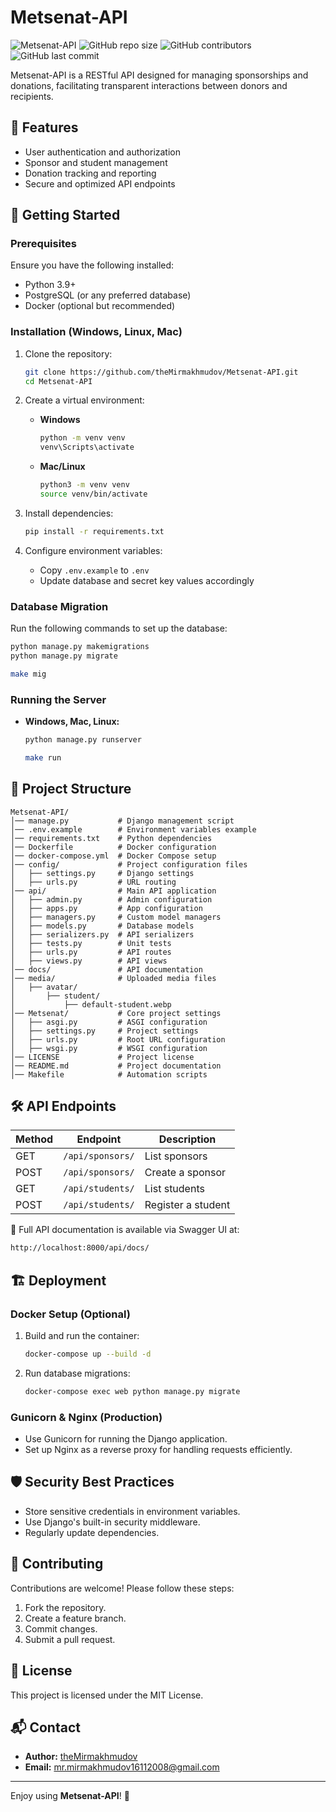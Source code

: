 # Metsenat-API

![Metsenat-API](https://img.shields.io/badge/Metsenat-API-blue.svg)
![GitHub repo size](https://img.shields.io/github/repo-size/theMirmakhmudov/Metsenat-API)
![GitHub contributors](https://img.shields.io/github/contributors/theMirmakhmudov/Metsenat-API)
![GitHub last commit](https://img.shields.io/github/last-commit/theMirmakhmudov/Metsenat-API)



Metsenat-API is a RESTful API designed for managing sponsorships and donations, facilitating transparent interactions between donors and recipients.

## 📌 Features
- User authentication and authorization
- Sponsor and student management
- Donation tracking and reporting
- Secure and optimized API endpoints

## 🚀 Getting Started

### Prerequisites
Ensure you have the following installed:
- Python 3.9+
- PostgreSQL (or any preferred database)
- Docker (optional but recommended)

### Installation (Windows, Linux, Mac)
1. Clone the repository:
   ```sh
   git clone https://github.com/theMirmakhmudov/Metsenat-API.git
   cd Metsenat-API
   ```

2. Create a virtual environment:
   - **Windows**
     ```sh
     python -m venv venv
     venv\Scripts\activate
     ```
   - **Mac/Linux**
     ```sh
     python3 -m venv venv
     source venv/bin/activate
     ```

3. Install dependencies:
   ```sh
   pip install -r requirements.txt
   ```

4. Configure environment variables:
   - Copy `.env.example` to `.env`
   - Update database and secret key values accordingly

### Database Migration
Run the following commands to set up the database:
```sh
python manage.py makemigrations
python manage.py migrate
```

```sh
make mig
```

### Running the Server
- **Windows, Mac, Linux:**
  ```sh
  python manage.py runserver
  ```

  ```sh
  make run
  ```

  
  

## 📂 Project Structure
```
Metsenat-API/
│── manage.py           # Django management script
│── .env.example        # Environment variables example
│── requirements.txt    # Python dependencies
│── Dockerfile          # Docker configuration
│── docker-compose.yml  # Docker Compose setup
│── config/             # Project configuration files
│   ├── settings.py     # Django settings
│   ├── urls.py         # URL routing
│── api/                # Main API application
│   ├── admin.py        # Admin configuration
│   ├── apps.py         # App configuration
│   ├── managers.py     # Custom model managers
│   ├── models.py       # Database models
│   ├── serializers.py  # API serializers
│   ├── tests.py        # Unit tests
│   ├── urls.py         # API routes
│   ├── views.py        # API views
│── docs/               # API documentation
│── media/              # Uploaded media files
│   ├── avatar/
│       ├── student/
│           ├── default-student.webp
│── Metsenat/           # Core project settings
│   ├── asgi.py         # ASGI configuration
│   ├── settings.py     # Project settings
│   ├── urls.py         # Root URL configuration
│   ├── wsgi.py         # WSGI configuration
│── LICENSE             # Project license
│── README.md           # Project documentation
│── Makefile            # Automation scripts
```

## 🛠 API Endpoints
| Method | Endpoint                  | Description          |
|--------|---------------------------|----------------------|
| GET    | `/api/sponsors/`          | List sponsors       |
| POST   | `/api/sponsors/`          | Create a sponsor    |
| GET    | `/api/students/`          | List students       |
| POST   | `/api/students/`          | Register a student  |

📖 Full API documentation is available via Swagger UI at:
```sh
http://localhost:8000/api/docs/
```

## 🏗 Deployment

### Docker Setup (Optional)
1. Build and run the container:
   ```sh
   docker-compose up --build -d
   ```
2. Run database migrations:
   ```sh
   docker-compose exec web python manage.py migrate
   ```

### Gunicorn & Nginx (Production)
- Use Gunicorn for running the Django application.
- Set up Nginx as a reverse proxy for handling requests efficiently.

## 🛡 Security Best Practices
- Store sensitive credentials in environment variables.
- Use Django's built-in security middleware.
- Regularly update dependencies.

## 🤝 Contributing
Contributions are welcome! Please follow these steps:
1. Fork the repository.
2. Create a feature branch.
3. Commit changes.
4. Submit a pull request.

## 📜 License
This project is licensed under the MIT License.

## 📬 Contact
- **Author:** [theMirmakhmudov](https://github.com/theMirmakhmudov)
- **Email:** mr.mirmakhmudov16112008@gmail.com

---

Enjoy using **Metsenat-API**! 🎉

